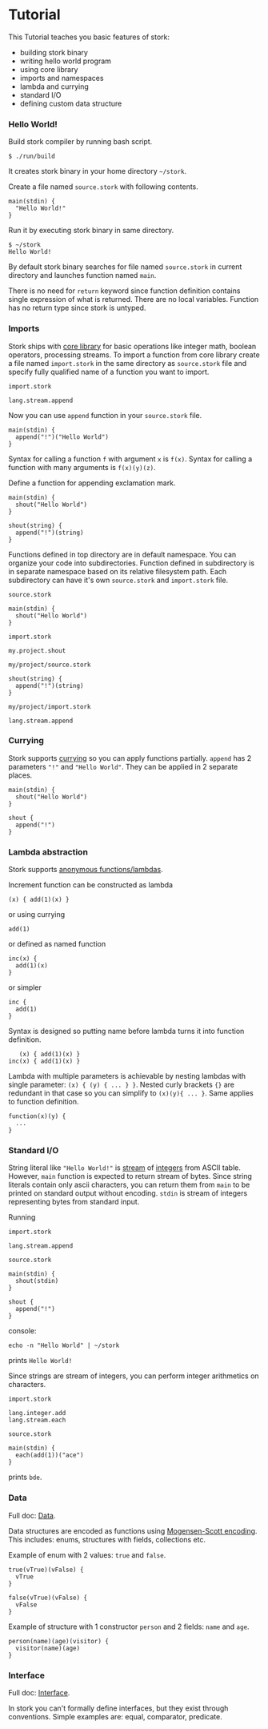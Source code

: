 # Tutorial #

This Tutorial teaches you basic features of stork:
   - building stork binary
   - writing hello world program
   - using core library
   - imports and namespaces
   - lambda and currying
   - standard I/O
   - defining custom data structure

### Hello World! ###

Build stork compiler by running bash script.

    $ ./run/build

It creates stork binary in your home directory `~/stork`.

Create a file named `source.stork` with following contents.

    main(stdin) {
      "Hello World!"
    }

Run it by executing stork binary in same directory.

    $ ~/stork
    Hello World!

By default stork binary searches for file named `source.stork` in current directory and launches function named `main`.

There is no need for `return` keyword since function definition contains single expression of what is returned. There are no local variables. Function has no return type since stork is untyped.

### Imports ###

Stork ships with [core library](../core_library/lang/doc.md) for basic operations like integer math, boolean operators, processing streams. To import a function from core library create a file named `import.stork` in the same directory as `source.stork` file and specify fully qualified name of a function you want to import.

`import.stork`

    lang.stream.append

Now you can use `append` function in your `source.stork` file.

    main(stdin) {
      append("!")("Hello World")
    }

Syntax for calling a function `f` with argument `x` is `f(x)`. Syntax for calling a function with many arguments is `f(x)(y)(z)`.

Define a function for appending exclamation mark.

    main(stdin) {
      shout("Hello World")
    }
    
    shout(string) {
      append("!")(string)
    }

Functions defined in top directory are in default namespace. You can organize your code into subdirectories. Function defined in subdirectory is in separate namespace based on its relative filesystem path. Each subdirectory can have it's own `source.stork` and `import.stork` file.

`source.stork`

    main(stdin) {
      shout("Hello World")
    }

`import.stork`

    my.project.shout

`my/project/source.stork`

    shout(string) {
      append("!")(string)
    }

`my/project/import.stork`

    lang.stream.append

### Currying ###

Stork supports [currying](https://en.wikipedia.org/wiki/Currying) so you can apply functions partially. `append` has 2 parameters `"!"` and `"Hello World"`. They can be applied in 2 separate places.

    main(stdin) {
      shout("Hello World")
    }
    
    shout {
      append("!")
    }

### Lambda abstraction ###

Stork supports [anonymous functions/lambdas](https://en.wikipedia.org/wiki/Lambda_calculus#lambdaAbstr).

Increment function can be constructed as lambda

    (x) { add(1)(x) }

or using currying

    add(1)

or defined as named function

    inc(x) {
      add(1)(x)
    }

or simpler

    inc {
      add(1)
    }

Syntax is designed so putting name before lambda turns it into function definition.

       (x) { add(1)(x) }
    inc(x) { add(1)(x) }

Lambda with multiple parameters is achievable by nesting lambdas with single parameter: `(x) { (y) { ... } }`. Nested curly brackets `{}` are redundant in that case so you can simplify to `(x)(y){ ... }`. Same applies to function definition.

    function(x)(y) {
      ...
    }

### Standard I/O ###

String literal like `"Hello World!"` is [stream](../core_library/lang/stream/doc.md) of [integers](../core_library/lang/integer/doc.md) from ASCII table. However, `main` function is expected to return stream of bytes. Since string literals contain only ascii characters, you can return them from `main` to be printed on standard output without encoding. `stdin` is stream of integers representing bytes from standard input.

Running

`import.stork`

    lang.stream.append

`source.stork`

    main(stdin) {
      shout(stdin)
    }
    
    shout {
      append("!")
    }

console:

    echo -n "Hello World" | ~/stork

prints `Hello World!`

Since strings are stream of integers, you can perform integer arithmetics on characters.

`import.stork`

    lang.integer.add
    lang.stream.each

`source.stork`

    main(stdin) {
      each(add(1))("ace")
    }

prints `bde`.

### Data ###
Full doc: [Data](data.md).

Data structures are encoded as functions using [Mogensen-Scott encoding](https://en.wikipedia.org/wiki/Mogensen%E2%80%93Scott_encoding). This includes: enums, structures with fields, collections etc.

Example of enum with 2 values: `true` and `false`.

    true(vTrue)(vFalse) {
      vTrue
    }
    
    false(vTrue)(vFalse) {
      vFalse
    }

Example of structure with 1 constructor `person` and 2 fields: `name` and `age`.

    person(name)(age)(visitor) {
      visitor(name)(age)
    }

### Interface ###
Full doc: [Interface](interface.md).

In stork you can't formally define interfaces, but they exist through conventions. Simple examples are: equal, comparator, predicate.
